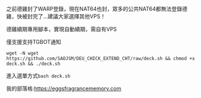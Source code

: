 之前德雞封了WARP登錄，現在NAT64也封，眾多的公共NAT64都無法登錄德雞，快被封完了...建議大家選擇其他VPS！

德雞續期專用腳本，實現自動續期，需自有VPS

僅支援支持TGBOT通知

```
wget -N wget https://github.com/SAOJSM/DEU_CHICK_EXTEND_CHT/raw/deck.sh && chmod +x deck.sh && ./deck.sh
```

進入選單方式```bash deck.sh```

我的部落格:https://eggsfragrancememory.com
